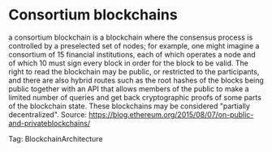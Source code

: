 # Consortium blockchains

a consortium blockchain is a blockchain where the consensus process is
controlled by a preselected set of nodes; for example, one might imagine a
consortium of 15 financial institutions, each of which operates a node and
of which 10 must sign every block in order for the block to be valid. The right
to read the blockchain may be public, or restricted to the participants, and
there are also hybrid routes such as the root hashes of the blocks being
public together with an API that allows members of the public to make a
limited number of queries and get back cryptographic proofs of some parts
of the blockchain state. These blockchains may be considered "partially
decentralized".
Source: https://blog.ethereum.org/2015/08/07/on-public-and-privateblockchains/

Tag: BlockchainArchitecture
